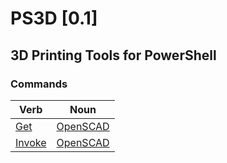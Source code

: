 PS3D [0.1]
==========
3D Printing Tools for PowerShell
--------------------------------
### Commands
|Verb  |Noun    |
|------|--------|
|[Get](docs/Get-OpenSCAD.md)      |[OpenSCAD](docs/Get-OpenSCAD.md)   |
|[Invoke](docs/Invoke-OpenScad.md)|[OpenSCAD](docs/Invoke-OpenScad.md)|
